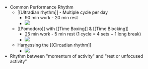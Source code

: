 - Common Performance Rhythm
    - [[Ultradian rhythm]] - Multiple cycle per day
        - 90 min work - 20 min rest
        - ![](https://firebasestorage.googleapis.com/v0/b/firescript-577a2.appspot.com/o/imgs%2Fapp%2Fsakthi%2FD0tucO3TcP.png?alt=media&token=cfe9eee6-f156-498b-9bb3-a9ff30e966cc)
    - [[Pomodoro]] with [[Time Boxing]] & [[Time Blocking]]
        - 25 min work - 5 min rest (1 cycle = 4 sets + 1 long break)
        - ![](https://firebasestorage.googleapis.com/v0/b/firescript-577a2.appspot.com/o/imgs%2Fapp%2Fsakthi%2FriozbjAdWW.jpg?alt=media&token=60e8b9d5-9b0a-4f59-ac7c-7175cf211795)
    - Harnessing the [[Circadian rhythm]]
        - ![](https://firebasestorage.googleapis.com/v0/b/firescript-577a2.appspot.com/o/imgs%2Fapp%2Fsakthi%2FoGq_52mTLC.png?alt=media&token=0652a45f-a145-4d7d-91df-ed815a024771)
- Rhythm between "momentum of activity" and "rest or unfocused activity"
